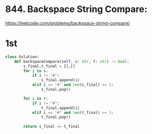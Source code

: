 # 844. Backspace String Compare:
https://leetcode.com/problems/backspace-string-compare/

# 1st

```python
class Solution:
    def backspaceCompare(self, s: str, t: str) -> bool:
        s_final,t_final = [],[]
        for i in s:
            if i != "#":
                s_final.append(i)
            elif i == "#" and len(s_final) >= 1:
                s_final.pop()

        for i in t:
            if i != "#":
                t_final.append(i)
            elif i == "#" and len(t_final) >= 1:
                t_final.pop()
        
        return s_final == t_final

```
